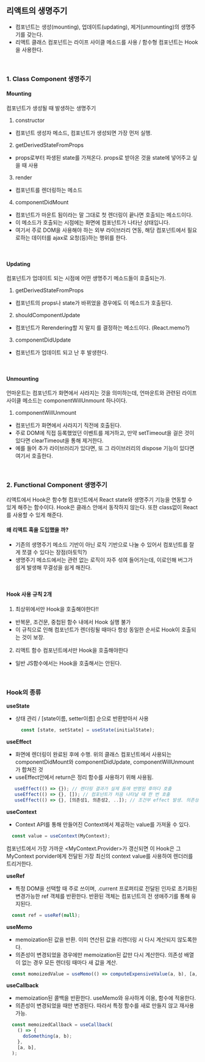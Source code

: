 ## 리액트의 생명주기

- 컴포넌트는 생성(mounting), 업데이트(updating), 제거(unmounting)의 생명주기를 갖는다.
- 리액트 클래스 컴포넌트는 라이프 사이클 메소드를 사용 / 함수형 컴포넌트는 Hook을 사용한다.
<br/>

### 1. Class Component 생명주기

#### Mounting

컴포넌트가 생성될 때 발생하는 생명주기
1. constructor
  - 컴포넌트 생성자 메소드, 컴포넌트가 생성되면 가장 먼저 실행.
2. getDerivedStateFromProps
  - props로부터 파생된 state를 가져온다. props로 받아온 것을 state에 넣어주고 싶을 때 사용
3. render
  - 컴포넌트를 렌더링하는 메소드
4. componentDidMount
  - 컴포넌트가 마운트 됨이라는 말 그대로 첫 렌더링이 끝나면 호출되는 메소드이다.
  - 이 메소드가 호출되는 시점에는 화면에 컴포넌트가 나타난 상태입니다.
  - 여기서 주로 DOM을 사용해야 하는 외부 라이브러리 연동, 해당 컴포넌트에서 필요로하는 데이터를 ajax로 요청(등)하는 행위를 한다.

<br/>

#### Updating

컴포넌트가 업데이트 되는 시점에 어떤 생명주기 메소드들이 호출되는가.
1. getDerivedStateFromProps
- 컴포넌트의 props나 state가 바뀌었을 경우에도 이 메소드가 호출된다.
2. shouldComponentUpdate
- 컴포넌트가 Rerendering할 지 말지 를 결정하는 메소드이다. (React.memo?)
3. componentDidUpdate
- 컴포넌트가 업데이트 되고 난 후 발생한다.

<br/>

#### Unmounting

언마운트는 컴포넌트가 화면에서 사라지는 것을 의미하는데, 언마운트와 관련된 라이프사이클 메소드는 componentWillUnmount 하나이다.
1. componentWillUnmount
- 컴포넌트가 화면에서 사라지기 직전에 호출된다.
- 주로 DOM에 직접 등록했었던 이벤트를 제거하고, 만약 setTimeout을 걸은 것이 있다면 clearTimeout을 통해 제거한다.
- 예를 들어 추가 라이브러리가 있다면, 또 그 라이브러리의 dispose 기능이 있다면 여기서 호출한다.

<br/>

### 2. Functional Component 생명주기

리액트에서 Hook은 함수형 컴포넌트에서 React state와 생명주기 기능을 연동할 수 있게 해주는 함수이다.
Hook은 클래스 안에서 동작하지 않는다. 또한 class없이 React를 사용할 수 있게 해준다.

#### 왜 리액트 훅을 도입했을 까?
- 기존의 생명주기 메소드 기반이 아닌 로직 기반으로 나눌 수 있어서 컴포넌트를 잘게 쪼갤 수 있다는 장점(아토믹?)
- 생명주기 메소드에서는 관련 없는 로직이 자주 섞여 들어가는데, 이로인해 버그가 쉽게 발생해 무결성을 쉽게 해친다.

<br/>

#### Hook 사용 규칙 2개
1. 최상위에서만 Hook을 호출해야한다!!
- 반복문, 조건문, 중첩된 함수 내에서 Hook 실행 불가
- 이 규칙으로 인해 컴포넌트가 렌더링될 때마다 항상 동일한 순서로 Hook이 호출되는 것이 보장.

2. 리액트 함수 컴포넌트에서만 Hook을 호출해야한다
- 일반 JS함수에서는 Hook을 호출해서는 안된다.

<br/>

### Hook의 종류

**useState**
- 상태 관리 / [state이름, setter이름] 순으로 반환받아서 사용

  ```jsx
    const [state, setState] = useState(initialState);
  ```

**useEffect**
- 화면에 렌더링이 완료된 후에 수행. 위의 클래스 컴포넌트에서 사용되는 componentDidMount와 componentDidUpdate, componentWillUnmount가 합쳐진 것
- useEffect안에서 return은 정리 함수를 사용하기 위해 사용됨.

```jsx
   useEffect(() => {}); // 렌더링 결과가 실제 돔에 반영된 후마다 호출
   useEffect(() => {}, []); // 컴포넌트가 처음 나타날 때 한 번 호출
   useEffect(() => {}, [의존성1, 의존성2, ..]); // 조건부 effect 발생. 의존성 중 하나가 변경되면 effect는 항상 재생성
```

**useContext** 
- Context API를 통해 만들어진 Context에서 제공하는 value를 가져올 수 있다.
```jsx
  const value = useContext(MyContext);
```
컴포넌트에서 가장 가까운 <MyContext.Provider>가 갱신되면 이 Hook은 그 MyContext porvider에게 전달된 가장 최신의 context value를 사용하여 렌더러를 트리거한다.

**useRef**
- 특정 DOM을 선택할 때 주로 쓰이며, .current 프로퍼티로 전달된 인자로 초기화된 변경가능한 ref 객체를 반환한다. 반환된 객체는 컴포넌트의 전 생애주기를 통해 유지된다.
```jsx
  const ref = useRef(null);
```

**useMemo**
- memoization된 값을 반환. 이미 연산된 값을 리렌더링 시 다시 계산되지 않도록한다.
- 의존성이 변경되었을 경우에만 memoization된 값만 다시 계산한다. 의존성 배열이 없는 경우 모든 렌더링 때마다 새 값을 계산.
```jsx
  const momoizedValue = useMemo(() => computeExpensiveValue(a, b), [a, b]);
```

**useCallback**
- memoization된 콜백을 반환한다. useMemo와 유사하게 이용, 함수에 적용한다.
- 의존성이 변경되었을 때만 변경된다. 따라서 특정 함수를 새로 만들지 않고 재사용가능.
```jsx
  const memoizedCallback = useCallback(
    () => {
      doSomething(a, b);
    },
    [a, b],
  );
```
  






